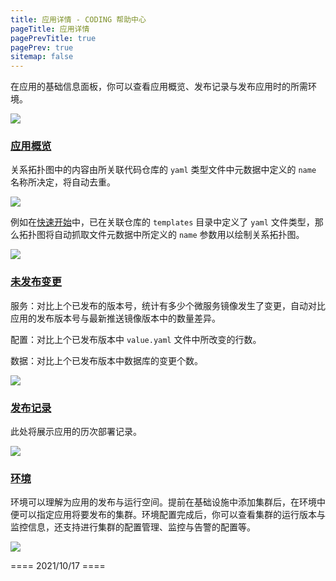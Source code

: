 ```yaml
---
title: 应用详情 - CODING 帮助中心
pageTitle: 应用详情
pagePrevTitle: true
pagePrev: true
sitemap: false
---
```


在应用的基础信息面板，你可以查看应用概览、发布记录与发布应用时的所需环境。

![](https://help-assets.codehub.cn/enterprise/20211103170746.png)

### [应用概览](#intro)

关系拓扑图中的内容由所关联代码仓库的 `yaml` 类型文件中元数据中定义的 `name` 名称所决定，将自动去重。

![](https://help-assets.codehub.cn/enterprise/20211103170345.png)

例如在[快速开始](/docs/orbit/start.html)中，已在关联仓库的 `templates` 目录中定义了 `yaml` 文件类型，那么拓扑图将自动抓取文件元数据中所定义的 `name` 参数用以绘制关系拓扑图。

![](https://help-assets.codehub.cn/enterprise/20211103150119.png)

### [未发布变更](#unposted-changes)

服务：对比上个已发布的版本号，统计有多少个微服务镜像发生了变更，自动对比应用的发布版本号与最新推送镜像版本中的数量差异。

配置：对比上个已发布版本中 `value.yaml` 文件中所改变的行数。

数据：对比上个已发布版本中数据库的变更个数。

![](https://help-assets.codehub.cn/enterprise/20211103170533.png)

### [发布记录](#deploy-record)

此处将展示应用的历次部署记录。

![](https://help-assets.codehub.cn/enterprise/20211103154435.png)

### [环境](#env)

环境可以理解为应用的发布与运行空间。提前在基础设施中添加集群后，在环境中便可以指定应用将要发布的集群。环境配置完成后，你可以查看集群的运行版本与监控信息，还支持进行集群的配置管理、监控与告警的配置等。

![](https://help-assets.codehub.cn/enterprise/20211103155704.png)

==== 2021/10/17 ====
